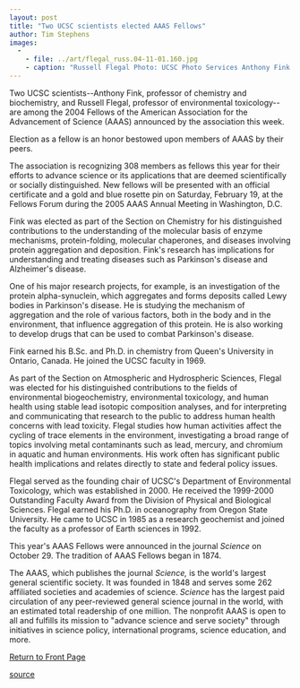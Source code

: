 ```yaml
---
layout: post
title: "Two UCSC scientists elected AAAS Fellows"
author: Tim Stephens
images:
  -
    - file: ../art/flegal_russ.04-11-01.160.jpg
    - caption: "Russell Flegal Photo: UCSC Photo Services Anthony Fink Photo: Tim Stephens"
---
```


Two UCSC scientists--Anthony Fink, professor of chemistry and biochemistry, and Russell Flegal, professor of environmental toxicology--are among the 2004 Fellows of the American Association for the Advancement of Science (AAAS) announced by the association this week.

Election as a fellow is an honor bestowed upon members of AAAS by their peers.

The association is recognizing 308 members as fellows this year for their efforts to advance science or its applications that are deemed scientifically or socially distinguished. New fellows will be presented with an official certificate and a gold and blue rosette pin on Saturday, February 19, at the Fellows Forum during the 2005 AAAS Annual Meeting in Washington, D.C.

Fink was elected as part of the Section on Chemistry for his distinguished contributions to the understanding of the molecular basis of enzyme mechanisms, protein-folding, molecular chaperones, and diseases involving protein aggregation and deposition. Fink's research has implications for understanding and treating diseases such as Parkinson's disease and Alzheimer's disease.

One of his major research projects, for example, is an investigation of the protein alpha-synuclein, which aggregates and forms deposits called Lewy bodies in Parkinson's disease. He is studying the mechanism of aggregation and the role of various factors, both in the body and in the environment, that influence aggregation of this protein. He is also working to develop drugs that can be used to combat Parkinson's disease.

Fink earned his B.Sc. and Ph.D. in chemistry from Queen's University in Ontario, Canada. He joined the UCSC faculty in 1969.

As part of the Section on Atmospheric and Hydrospheric Sciences, Flegal was elected for his distinguished contributions to the fields of environmental biogeochemistry, environmental toxicology, and human health using stable lead isotopic composition analyses, and for interpreting and communicating that research to the public to address human health concerns with lead toxicity. Flegal studies how human activities affect the cycling of trace elements in the environment, investigating a broad range of topics involving metal contaminants such as lead, mercury, and chromium in aquatic and human environments. His work often has significant public health implications and relates directly to state and federal policy issues.

Flegal served as the founding chair of UCSC's Department of Environmental Toxicology, which was established in 2000. He received the 1999-2000 Outstanding Faculty Award from the Division of Physical and Biological Sciences. Flegal earned his Ph.D. in oceanography from Oregon State University. He came to UCSC in 1985 as a research geochemist and joined the faculty as a professor of Earth sciences in 1992.

This year's AAAS Fellows were announced in the journal _Science_ on October 29. The tradition of AAAS Fellows began in 1874.

The AAAS, which publishes the journal _Science,_ is the world's largest general scientific society. It was founded in 1848 and serves some 262 affiliated societies and academies of science. _Science_ has the largest paid circulation of any peer-reviewed general science journal in the world, with an estimated total readership of one million. The nonprofit AAAS is open to all and fulfills its mission to "advance science and serve society" through initiatives in science policy, international programs, science education, and more.

[Return to Front Page][1]

[1]: http://currents.ucsc.edu/

[source](http://www1.ucsc.edu/currents/04-05/11-01/awards-fellows.asp "Permalink to awards-fellows")
